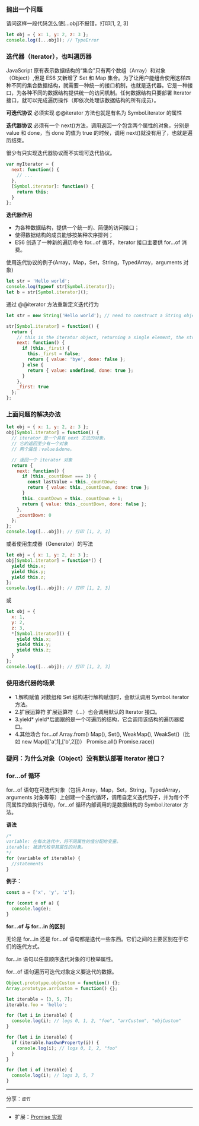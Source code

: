 ### 抛出一个问题

请问这样一段代码怎么使[...obj]不报错，打印[1, 2, 3]

```javascript
let obj = { x: 1, y: 2, z: 3 };
console.log([...obj]); // TypeError
```

### 迭代器（Iterator），也叫遍历器

JavaScript 原有表示数据结构的“集合”只有两个数组（Array）和对象（Object）,但是 ES6 又新增了 Set 和 Map 集合。为了让用户能组合使用这样四种不同的集合数据结构，就需要一种统一的接口机制，也就是迭代器。它是一种接口，为各种不同的数据结构提供统一的访问机制。任何数据结构只要部署 Iterator 接口，就可以完成遍历操作（即依次处理该数据结构的所有成员）。

**可迭代协议**
必须实现 @@iterator 方法也就是有名为 Symbol.iterator 的属性

**迭代器协议**
必须有一个 next()方法，调用返回一个包含两个属性的对象，分别是 value 和 done，当 done 的值为 true 的时候，调用 next()就没有用了，也就是遍历结束。

很少有只实现迭代器协议而不实现可迭代协议。

```javascript
var myIterator = {
  next: function() {
    // ...
  },
  [Symbol.iterator]: function() {
    return this;
  }
};
```

**迭代器作用**

- 为各种数据结构，提供一个统一的、简便的访问接口；
- 使得数据结构的成员能够按某种次序排列；
- ES6 创造了一种新的遍历命令 for...of 循环，Iterator 接口主要供 for...of 消费。

使用迭代协议的例子(Array，Map，Set，String，TypedArray，arguments 对象)

```javascript
let str = 'Hello world';
console.log(typeof str[Symbol.iterator]);
let b = str[Symbol.iterator]();
```

通过 @@iterator 方法重新定义迭代行为

```javascript
let str = new String('Hello world'); // need to construct a String object explicitly to avoid auto-boxing

str[Symbol.iterator] = function() {
  return {
    // this is the iterator object, returning a single element, the string "bye"
    next: function() {
      if (this._first) {
        this._first = false;
        return { value: 'bye', done: false };
      } else {
        return { value: undefined, done: true };
      }
    },
    _first: true
  };
};
```

### 上面问题的解决办法

```javascript
let obj = { x: 1, y: 2, z: 3 };
obj[Symbol.iterator] = function() {
  // iterator 是一个具有 next 方法的对象，
  // 它的返回至少有一个对象
  // 两个属性：value＆done。

  // 返回一个 iterator 对象
  return {
    next: function() {
      if (this._countDown === 3) {
        const lastValue = this._countDown;
        return { value: this._countDown, done: true };
      }
      this._countDown = this._countDown + 1;
      return { value: this._countDown, done: false };
    },
    _countDown: 0
  };
};
console.log([...obj]); // 打印 [1, 2, 3]
```

或者使用生成器（Generator）的写法

```javascript
let obj = { x: 1, y: 2, z: 3 };
obj[Symbol.iterator] = function*() {
  yield this.x;
  yield this.y;
  yield this.z;
};
console.log([...obj]); // 打印 [1, 2, 3]
```

或

```javascript
let obj = {
  x: 1,
  y: 2,
  z: 3,
  *[Symbol.iterator]() {
    yield this.x;
    yield this.y;
    yield this.z;
  }
};
console.log([...obj]); // 打印 [1, 2, 3]
```

### 使用迭代器的场景

- 1.解构赋值
  对数组和 Set 结构进行解构赋值时，会默认调用 Symbol.iterator 方法。
- 2.扩展运算符
  扩展运算符（...）也会调用默认的 Iterator 接口。
- 3.yield*
  yield*后面跟的是一个可遍历的结构，它会调用该结构的遍历器接口。
- 4.其他场合
  for...of
  Array.from()
  Map(), Set(), WeakMap(), WeakSet()（比如 new Map([['a',1],['b',2]])）
  Promise.all()
  Promise.race()

### 疑问：为什么对象（Object）没有默认部署 Iterator 接口？

### for...of 循环

for...of 语句在可迭代对象（包括 Array，Map，Set，String，TypedArray，arguments 对象等等）上创建一个迭代循环，调用自定义迭代钩子，并为每个不同属性的值执行语句，for...of 循环内部调用的是数据结构的 Symbol.iterator 方法。

**语法**

```javascript
/*
variable: 在每次迭代中，将不同属性的值分配给变量。
iterable: 被迭代枚举其属性的对象。
*/
for (variable of iterable) {
  //statements
}
```

**例子：**

```javascript
const a = ['x', 'y', 'z'];

for (const e of a) {
  console.log(e);
}
```

**for...of 与 for...in 的区别**

无论是 for...in 还是 for...of 语句都是迭代一些东西。它们之间的主要区别在于它们的迭代方式。

for...in 语句以任意顺序迭代对象的可枚举属性。

for...of 语句遍历可迭代对象定义要迭代的数据。

```javascript
Object.prototype.objCustom = function() {};
Array.prototype.arrCustom = function() {};

let iterable = [3, 5, 7];
iterable.foo = 'hello';

for (let i in iterable) {
  console.log(i); // logs 0, 1, 2, "foo", "arrCustom", "objCustom"
}

for (let i in iterable) {
  if (iterable.hasOwnProperty(i)) {
    console.log(i); // logs 0, 1, 2, "foo"
  }
}

for (let i of iterable) {
  console.log(i); // logs 3, 5, 7
}
```

---

分享：`虚竹`

---

- 扩展：[Promise 实现](./Promise.md)
